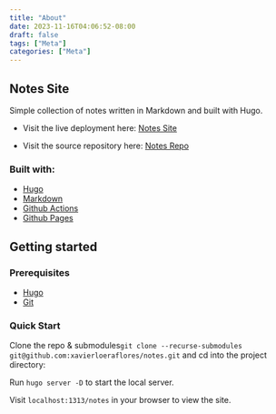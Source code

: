 ```yaml
---
title: "About"
date: 2023-11-16T04:06:52-08:00
draft: false
tags: ["Meta"]
categories: ["Meta"]
---
```


## Notes Site

Simple collection of notes written in Markdown and built with Hugo.

- Visit the live deployment here:
  [Notes Site](https://notes.loeraflores.com)

- Visit the source repository here: [Notes Repo](https://github.com/xavierloeraflores/notes)

### Built with:

- [Hugo](https://gohugo.io/)
- [Markdown](https://www.markdownguide.org/)
- [Github Actions](https://github.com/features/actions)
- [Github Pages](https://pages.github.com/)

## Getting started

### Prerequisites

- [Hugo](https://gohugo.io/getting-started/installing/)
- [Git](https://git-scm.com/downloads)

### Quick Start

Clone the repo & submodules`git clone --recurse-submodules git@github.com:xavierloeraflores/notes.git` and cd into the project directory:

Run `hugo server -D` to start the local server.

Visit `localhost:1313/notes` in your browser to view the site.
